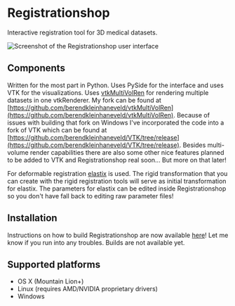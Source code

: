 # Registrationshop

Interactive registration tool for 3D medical datasets.

![Screenshot of the Registrationshop user interface](https://graphics.tudelft.nl/wp-content/uploads/2013/09/maininterfacelungs.png)

## Components
Written for the most part in Python. Uses PySide for the interface and uses VTK for the visualizations. Uses [vtkMultiVolRen](https://github.com/karlkrissian/vtkMultiVolRen) for rendering multiple datasets in one vtkRenderer. My fork can be found at [https://github.com/berendkleinhaneveld/vtkMultiVolRen](https://github.com/berendkleinhaneveld/vtkMultiVolRen). Because of issues with building that fork on Windows I've incorporated the code into a fork of VTK which can be found at [https://github.com/berendkleinhaneveld/VTK/tree/release](https://github.com/berendkleinhaneveld/VTK/tree/release). Besides multi-volume render capabilities there are also some other nice features planned to be added to VTK and Registrationshop real soon... But more on that later!

For deformable registration [elastix](http://elastix.isi.uu.nl) is used. The rigid transformation that you can create with the rigid registration tools will serve as initial transformation for elastix. The parameters for elastix can be edited inside Registrationshop so you don't have fall back to editing raw parameter files!

## Installation
Instructions on how to build Registrationshop are now available [here](INSTRUCTIONS.md)! Let me know if you run into any troubles. Builds are not available yet.

## Supported platforms
* OS X (Mountain Lion+)
* Linux (requires AMD/NVIDIA proprietary drivers)
* Windows
